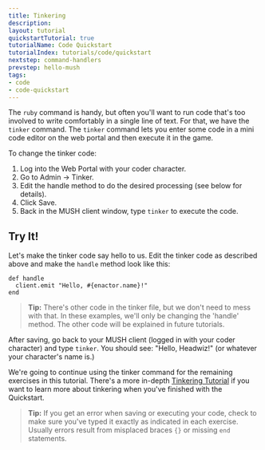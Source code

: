 ```yaml
---
title: Tinkering
description:
layout: tutorial
quickstartTutorial: true
tutorialName: Code Quickstart
tutorialIndex: tutorials/code/quickstart
nextstep: command-handlers
prevstep: hello-mush
tags: 
- code
- code-quickstart
---
```


The `ruby` command is handy, but often you'll want to run code that's too involved to write comfortably in a single line of text.  For that, we have the `tinker` command.   The `tinker` command lets you enter some code in a mini code editor on the web portal and then execute it in the game.

To change the tinker code:

1. Log into the Web Portal with your coder character.
2. Go to Admin -> Tinker.
3. Edit the handle method to do the desired processing (see below for details).
4. Click Save.
5. Back in the MUSH client window, type `tinker` to execute the code.

## Try It!

Let's make the tinker code say hello to us.  Edit the tinker code as described above and make the `handle` method look like this:

    def handle
      client.emit "Hello, #{enactor.name}!"
    end

> <i class="fa fa-info-circle"></i> **Tip:** There's other code in the tinker file, but we don't need to mess with that.  In these examples, we'll only be changing the 'handle' method.  The other code will be explained in future tutorials.

After saving, go back to your MUSH client (logged in with your coder character) and type `tinker`.  You should see:  "Hello, Headwiz!" (or whatever your character's name is.)

We're going to continue using the tinker command for the remaining exercises in this tutorial.  There's a more in-depth [Tinkering Tutorial](/tutorials/code/tinker.html) if you want to learn more about tinkering when you've finished with the Quickstart.

> <i class="fa fa-info-circle"></i> **Tip:** If you get an error when saving or executing your code, check to make sure you've typed it exactly as indicated in each exercise.  Usually errors result from misplaced braces `{}` or missing `end` statements.
